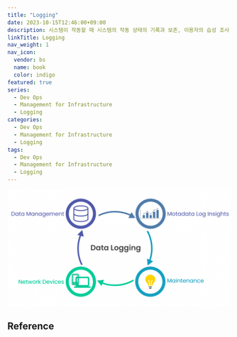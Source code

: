 ```yaml
---
title: "Logging"
date: 2023-10-15T12:46:00+09:00
description: 시스템이 작동할 때 시스템의 작동 상태의 기록과 보존, 이용자의 습성 조사 및 시스템 동작의 분석 등을 하기 위해 작동 중의 각종 정보를 기록해둘 필요가 있는데, 이 기록을 만드는 것
linkTitle: Logging
nav_weight: 1
nav_icon:
  vendor: bs
  name: book
  color: indigo
featured: true
series:
  - Dev Ops
  - Management for Infrastructure
  - Logging
categories:
  - Dev Ops
  - Management for Infrastructure
  - Logging
tags:
  - Dev Ops
  - Management for Infrastructure
  - Logging
---
```


![Data Logging](data-logging.png#center)

## Reference
